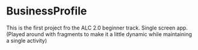 # BusinessProfile
This is the first project fro the ALC 2.0 beginner track. Single screen app. (Played around with fragments to make it a little dynamic while maintaining a single activity)
